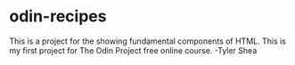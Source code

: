 # odin-recipes
This is a project for the showing fundamental components of HTML. This is my first project for The Odin Project free online course. 
-Tyler Shea